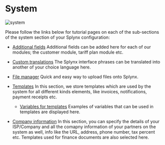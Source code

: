 System
======
![system](system.png)

Please follow the links below for tutorial pages on each of the sub-sections of the system section of your Splynx configuration:

* [ Additional fields](configuration/system/additional_fields/additional_fields.md)
Additional fields can be added here for each of our modules; the customer module, tariff plan module etc.

* [ Custom translations](configuration/system/custom_translations/custom_translations.md)
The Splynx interface phrases can be translated into another of your choice language here.

* [ File manager](configuration/system/file_manager/file_manager.md)
Quick and easy way to upload files onto Splynx.

* [ Templates](configuration/system/templates/templates.md)
In this section, we store templates which are used by the system for all different kinds elements, like invoices, notifications, payment receipts etc.

  * [ Variables for templates](configuration/system/templates_variables/templates_variables.md)
 Examples of variables that can be used in templates are displayed here.

* [ Company information](configuration/system/company_information/company_information.md)
In this section, you can specify the details of your ISP/Company and all the comapny information of your partners on the system as well, info like the URL, address, phone number, tax percent etc. Templates used for finance documents are also selected here.
